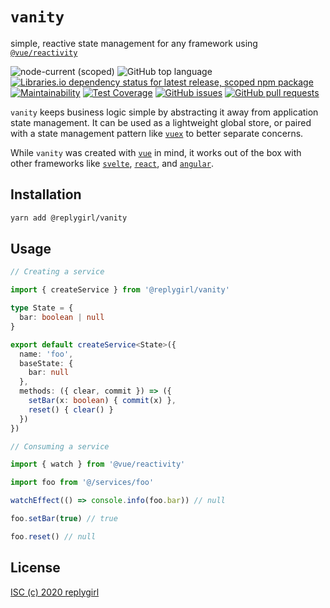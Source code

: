 # `vanity`

simple, reactive state management for any framework using [`@vue/reactivity`](https://github.com/vuejs/vue-next/tree/master/packages/reactivity#readme)

![node-current (scoped)](https://img.shields.io/node/v/@replygirl/vanity) ![GitHub top language](https://img.shields.io/github/languages/top/replygirl/vanity) [![Libraries.io dependency status for latest release, scoped npm package](https://img.shields.io/librariesio/release/npm/@replygirl/tc)](https://libraries.io/npm/@replygirl%2Fvanity) [![Maintainability](https://api.codeclimate.com/v1/badges/5b5dd5c4f416e83e89ff/maintainability)](https://codeclimate.com/github/replygirl/vanity/maintainability) [![Test Coverage](https://api.codeclimate.com/v1/badges/5b5dd5c4f416e83e89ff/test_coverage)](https://codeclimate.com/github/replygirl/vanity/test_coverage) [![GitHub issues](https://img.shields.io/github/issues/replygirl/tc)](https://github.com/replygirl/vanity/issues) [![GitHub pull requests](https://img.shields.io/github/issues-pr/replygirl/tc)](https://github.com/replygirl/vanity/pulls)

`vanity` keeps business logic simple by abstracting it away from application state management. It can be used as a lightweight global store, or paired with a state management pattern like [`vuex`](https://github.com/vuejs/vuex) to better separate concerns.

While `vanity` was created with [`vue`](https://github.com/vuejs/vue-next) in mind, it works out of the box with other frameworks like [`svelte`](https://github.com/sveltejs/svelte), [`react`](https://github.com/facebook/react), and [`angular`](https://github.com/angular/angular).

## Installation

```bash
yarn add @replygirl/vanity
```

## Usage

```ts
// Creating a service

import { createService } from '@replygirl/vanity'

type State = {
  bar: boolean | null
}

export default createService<State>({
  name: 'foo',
  baseState: {
    bar: null
  },
  methods: ({ clear, commit }) => ({
    setBar(x: boolean) { commit(x) },
    reset() { clear() }
  })
})
```

```ts
// Consuming a service

import { watch } from '@vue/reactivity'

import foo from '@/services/foo'

watchEffect(() => console.info(foo.bar)) // null

foo.setBar(true) // true

foo.reset() // null
```

## License

[ISC (c) 2020 replygirl](https://github.com/replygirl/vanity/blob/main/LICENSE.md)
